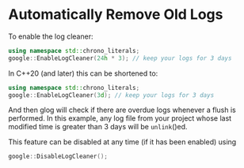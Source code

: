 # Automatically Remove Old Logs

To enable the log cleaner:

``` cpp
using namespace std::chrono_literals;
google::EnableLogCleaner(24h * 3); // keep your logs for 3 days
```

In C++20 (and later) this can be shortened to:

``` cpp
using namespace std::chrono_literals;
google::EnableLogCleaner(3d); // keep your logs for 3 days
```

And then glog will check if there are overdue logs whenever a flush is
performed. In this example, any log file from your project whose last
modified time is greater than 3 days will be `unlink`()ed.

This feature can be disabled at any time (if it has been enabled) using
``` cpp
google::DisableLogCleaner();
```
